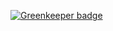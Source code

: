 

[![Greenkeeper badge](https://badges.greenkeeper.io/NextZeus/ReactNativeCode.svg)](https://greenkeeper.io/)